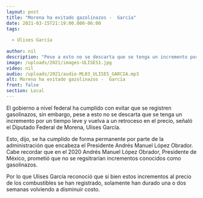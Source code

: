 ```yaml
---
layout: post
title: "Morena ha evitado gazolinazos -  García"
date: 2021-03-15T21:19:00.000-06:00
tags:
  
  - Ulises García
  
author: nil
description: "Pese a esto no se descarta que se tenga un incremento por un tiempo leve y vuelva a un retroceso en el precio."
image: /uploads/2021/images-ULISES1.jpg
video: nil
audio: /uploads/2021/audio-ML03_ULISES_GARCIA.mp3
alt: Morena ha evitado gazolinazos -  García
front: false
section: Local
---
```


El gobierno a nivel federal ha cumplido con evitar que se registren gasolinazos, sin embargo, pese a esto no se descarta que se tenga un incremento por un tiempo leve y vuelva a un retroceso en el precio, señaló el Diputado Federal de Morena, Ulises García.

Esto, dijo, se ha cumplido de forma permanente por parte de la administración que encabeza el Presidente Andrés Manuel López Obrador. Cabe recordar que en el 2020 Andrés Manuel López Obrador, Presidente de México, prometió que no se regsitrarían incrementos conocidos como gasolinazos.

Por lo que Ulises García reconoció que si bien estos incrementos al precio de los combustibles se  han registrado, solamente han durado una o dos semanas volviendo a disminuir costo.
